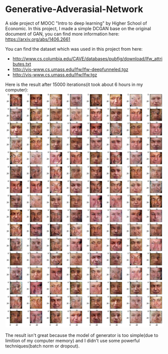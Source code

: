 # Generative-Adverasial-Network
A side project of MOOC "Intro to deep learning" by Higher School of Economic.
In this project, I made a simple DCGAN base on the original document of GAN, you can find more information here:
https://arxiv.org/abs/1406.2661

You can find the dataset which was used in this project from here:
- http://www.cs.columbia.edu/CAVE/databases/pubfig/download/lfw_attributes.txt
- http://vis-www.cs.umass.edu/lfw/lfw-deepfunneled.tgz
- http://vis-www.cs.umass.edu/lfw/lfw.tgz

Here is the result after 15000 iterations(it took about 6 hours in my computer):
![Result](https://github.com/tvthanh95/Generative-Adverasial-Network/blob/master/index.png)

The result isn't great because the model of generator is too simple(due to limition of my computer memory) and I didn't use some powerful techniques(batch norm or dropout).
